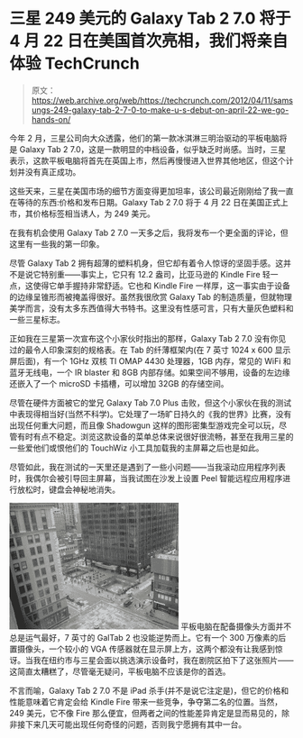 # 三星 249 美元的 Galaxy Tab 2 7.0 将于 4 月 22 日在美国首次亮相，我们将亲自体验 TechCrunch

> 原文：<https://web.archive.org/web/https://techcrunch.com/2012/04/11/samsungs-249-galaxy-tab-2-7-0-to-make-u-s-debut-on-april-22-we-go-hands-on/>

今年 2 月，三星公司向大众透露，他们的第一款冰淇淋三明治驱动的平板电脑将是 Galaxy Tab 2 7.0，这是一款明显的中档设备，似乎缺乏时尚感。当时，三星表示，这款平板电脑将首先在英国上市，然后再慢慢进入世界其他地区，但这个计划并没有真正成功。

这些天来，三星在美国市场的细节方面变得更加坦率，该公司最近刚刚给了我一直在等待的东西:价格和发布日期。Galaxy Tab 2 7.0 将于 4 月 22 日在美国正式上市，其价格标签相当诱人，为 249 美元。

在我有机会使用 Galaxy Tab 2 7.0 一天多之后，我将发布一个更全面的评论，但这里有一些我的第一印象。

尽管 Galaxy Tab 2 拥有超薄的塑料机身，但它却有着令人惊讶的坚固手感。这并不是说它特别重——事实上，它只有 12.2 盎司，比亚马逊的 Kindle Fire 轻一点，这使得它单手握持非常舒适。它也和 Kindle Fire 一样厚，这一事实由于设备的边缘呈锥形而被掩盖得很好。虽然我很欣赏 Galaxy Tab 的制造质量，但就物理美学而言，没有太多东西值得大书特书。这里没有性感可言，只有大量灰色塑料和一些三星标志。

正如我在三星第一次宣布这个小家伙时指出的那样，Galaxy Tab 2 7.0 没有你见过的最令人印象深刻的规格表。在 Tab 的纤薄框架内(在 7 英寸 1024 x 600 显示屏后面)，有一个 1GHz 双核 TI OMAP 4430 处理器，1GB 内存，常见的 WiFi 和蓝牙无线电，一个 IR blaster 和 8GB 内部存储。如果空间不够用，设备的左边缘还嵌入了一个 microSD 卡插槽，可以增加 32GB 的存储空间。

尽管在硬件方面被它的堂兄 Galaxy Tab 7.0 Plus 击败，但这个小家伙在我的测试中表现得相当好(当然不科学)。它处理了一场旷日持久的《我的世界》比赛，没有出现任何重大问题，而且像 Shadowgun 这样的图形密集型游戏完全可以玩，尽管有时有点不稳定。浏览这款设备的菜单总体来说很好很流畅，甚至在我用三星的一些爱他们或恨他们的 TouchWiz 小工具加载我的主屏幕之后也是如此。

尽管如此，我在测试的一天里还是遇到了一些小问题——当我滚动应用程序列表时，我偶尔会被引导回主屏幕，当我试图在沙发上设置 Peel 智能远程应用程序进行放松时，键盘会神秘地消失。

[![](img/f140e9dd4efbd9871556246a11b62a1d.png "gt8")](https://web.archive.org/web/20221209072837/https://beta.techcrunch.com/wp-content/uploads/2012/04/gt8.jpg) 平板电脑在配备摄像头方面并不总是运气最好，7 英寸的 GalTab 2 也没能逆势而上。它有一个 300 万像素的后置摄像头，一个较小的 VGA 传感器就在显示屏上方，这两个都没有让我感到惊讶。当我在纽约市与三星会面以挑选演示设备时，我在剧院区拍下了这张照片——这简直太糟糕了，尽管毫无疑问，平板电脑不应该是你的首选。

不言而喻，Galaxy Tab 2 7.0 不是 iPad 杀手(并不是说它注定是)，但它的价格和性能意味着它肯定会给 Kindle Fire 带来一些竞争，争夺第二名的位置。当然，249 美元，它不像 Fire 那么便宜，但两者之间的性能差异肯定是显而易见的，除非接下来几天可能出现任何奇怪的问题，否则我宁愿拥有其中一台。
